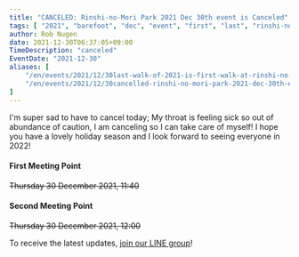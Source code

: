 ```yaml
---
title: "CANCELED: Rinshi-no-Mori Park 2021 Dec 30th event is Canceled"
tags: [ "2021", "barefoot", "dec", "event", "first", "last", "rinshi-no-mori", "walk", "canceled" ]
author: Rob Nugen
date: 2021-12-30T06:37:05+09:00
TimeDescription: "canceled"
EventDate: "2021-12-30"
aliases: [
    "/en/events/2021/12/30last-walk-of-2021-is-first-walk-at-rinshi-no-mori-park",
    "/en/events/2021/12/30cancelled-rinshi-no-mori-park-2021-dec-30th-event-is-canceled",
]
---
```


I'm super sad to have to cancel today; My throat is feeling sick
so out of abundance of caution, I am canceling so I can take care of myself!
I hope you have a lovely holiday season and
I look forward to seeing everyone in 2022!


#### First Meeting Point

~~Thursday 30 December 2021, 11:40~~

#### Second Meeting Point

~~Thursday 30 December 2021, 12:00~~



To receive the latest updates, [join our LINE group](/contact/)!
